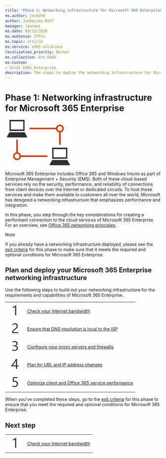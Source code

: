 ```yaml
---
title: "Phase 1: Networking infrastructure for Microsoft 365 Enterprise"
ms.author: josephd
author: JoeDavies-MSFT
manager: laurawi
ms.date: 03/13/2018
ms.audience: ITPro
ms.topic: article
ms.service: o365-solutions
localization_priority: Normal
ms.collection: Ent_O365
ms.custom:
- Strat_O365_Enterprise
description: The steps to deploy the networking infrastructure for Microsoft 365 Enterprise.
---
```


# Phase 1: Networking infrastructure for Microsoft 365 Enterprise

![](./media/deploy-foundation-infrastructure/networking_icon.png)

Microsoft 365 Enterprise includes Office 365 and Windows Intune as part of Enterprise Management + Security (EMS). Both of these cloud-based services rely on the security, performance, and reliability of connections from client devices over the Internet or dedicated circuits. To host these services and make them available to customers all over the world, Microsoft has designed a networking infrastructure that emphasizes performance and integration. 

In this phase, you step through the key considerations for creating a performant connection to the cloud services of Microsoft 365 Enterprise. For an overview, see [Office 365 networking principles](https://techcommunity.microsoft.com/t5/Office-365-Blog/Getting-the-best-connectivity-and-performance-in-Office-365/ba-p/124694).

>[!Note]
>If you already have a networking infrastructure deployed, please see the [exit criteria](networking-exit-criteria.md) for this phase to make sure that it meets the required and optional conditions for Microsoft 365 Enterprise.

## Plan and deploy your Microsoft 365 Enterprise networking infrastructure 

Use the following steps to build out your networking infrastructure for the requirements and capabilities of Microsoft 365 Enterprise.

|||
|:-------|:-----|
|![](./media/stepnumbers/Step1.png)|[Check your Internet bandwidth](networking-provide-bandwidth-cloud-services.md)|
|![](./media/stepnumbers/Step2.png)|[Ensure that DNS resolution is local to the ISP](networking-dns-resolution-same-location.md)|
|![](./media/stepnumbers/Step3.png)|[Configure your proxy servers and firewalls](networking-configure-proxies-firewalls.md)|
|![](./media/stepnumbers/Step4.png)|[Plan for URL and IP address changes](networking-implement-endpoint-change-mgmt.md)|
|![](./media/stepnumbers/Step5.png)|[Optimize client and Office 365 service performance](networking-optimize-tcp-performance.md)|


When you've completed these steps, go to the [exit criteria](networking-exit-criteria.md) for this phase to ensure that you meet the required and optional conditions for Microsoft 365 Enterprise.

## Next step

|||
|:-------|:-----|
|![](./media/stepnumbers/Step1.png)|[Check your Internet bandwidth](networking-provide-bandwidth-cloud-services.md)|


